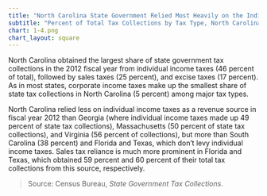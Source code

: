 ```yaml
---
title: "North Carolina State Government Relied Most Heavily on the Individual Income Tax in 2012"
subtitle: "Percent of Total Tax Collections by Tax Type, North Carolina State Government (FY 2012)"
chart: 1-4.png
chart_layout: square
---
```

North Carolina obtained the largest share of state government tax collections in the 2012 fiscal year from individual income taxes (46 percent of total), followed by sales taxes (25 percent), and excise taxes (17 percent). As in most states, corporate income taxes make up the smallest share of state tax collections in North Carolina (5 percent) among major tax types.

North Carolina relied less on individual income taxes as a revenue source in fiscal year 2012 than Georgia (where individual income taxes made up 49 percent of state tax collections), Massachusetts (50 percent of state tax collections), and Virginia (56 percent of collections), but more than South Carolina (38 percent) and Florida and Texas, which don’t levy individual income taxes. Sales tax reliance is much more prominent in Florida and Texas, which obtained 59 percent and 60 percent of their total tax collections from this source, respectively.

> Source: Census Bureau, *State Government Tax Collections*.
